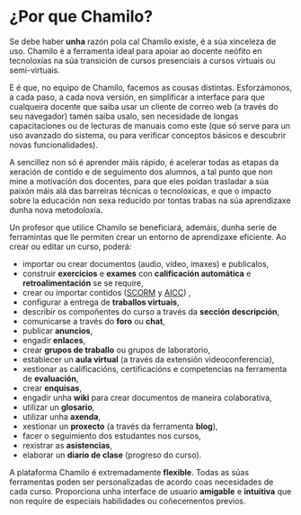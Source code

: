 # ¿Por que Chamilo?

Se debe haber **unha** razón pola cal Chamilo existe, é a súa xinceleza de uso. Chamilo é a ferramenta ideal para apoiar ao docente neófito en tecnoloxías na súa transición de cursos presenciais a cursos virtuais ou semi-virtuais.

E é que, no equipo de Chamilo, facemos as cousas distintas. Esforzámonos, a cada paso, a cada nova versión, en simplificar a interface para que cualqueira docente que saiba usar un cliente de correo web \(a través do seu navegador\) tamén saiba usalo, sen necesidade de longas capacitaciones ou de lecturas de manuais como este \(que só serve para un uso avanzado do sistema, ou para verificar conceptos básicos e descubrir novas funcionalidades\).

A sencillez non só é aprender máis rápido, é acelerar todas as etapas da xeración de contido e de seguimento dos alumnos, a tal punto que non mine a motivación dos docentes, para que eles poidan trasladar a súa paixón máis alá das barreiras técnicas o tecnolóxicas, e que o impacto sobre la educación non sexa reducido por tontas trabas na súa aprendizaxe dunha nova metodoloxía.

Un profesor que utilice Chamilo se beneficiará, ademáis, dunha serie de ferramintas que lle permiten crear un entorno de aprendizaxe eficiente. Ao crear ou editar un curso, poderá:

* importar ou crear documentos \(audio, vídeo, imaxes\) e publicalos,
* construir **exercicios** e **exames** con **calificación automática** e **retroalimentación** se se require,
* crear ou importar contidos \([SCORM](https://es.wikipedia.org/wiki/SCORM) y [AICC](https://es.wikipedia.org/wiki/Aviation_Industry_Computer-Based_Training_Committee)\) ,
* configurar a entrega de **traballos virtuais**,
* describir os compoñentes do curso a través da **sección descripción**,
* comunicarse a través do **foro** ou **chat**,
* publicar **anuncios**,
* engadir **enlaces**,
* crear **grupos de traballo** ou grupos de laboratorio,
* establecer un **aula virtual** \(a través da extensión videoconferencia\),
* xestionar as calificacións, certificacións e competencias na ferramenta de **evaluación**,
* crear **enquisas**,
* engadir unha **wiki** para crear documentos de maneira colaborativa,
* utilizar un **glosario**,
* utilizar unha **axenda**,
* xestionar un **proxecto** \(a través da ferramenta **blog**\),
* facer o seguimiento dos estudantes nos cursos,
* rexistrar as **asistencias**,
* elaborar un **diario de clase** \(progreso do curso\).

A plataforma Chamilo é extremadamente **flexible**. Todas as súas ferramentas poden ser personalizadas de acordo coas necesidades de cada curso. Proporciona unha interface de usuario **amigable** e **intuitiva** que non require de especiais habilidades ou coñecementos previos.

